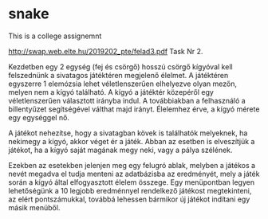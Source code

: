 # snake
This is a college assignemnt

http://swap.web.elte.hu/2019202_pte/felad3.pdf
Task Nr 2.

Kezdetben egy 2 egység (fej és csörgő) hosszú csörgő kígyóval kell felszednünk a sivatagos játéktéren megjelenő élelmet. A játéktéren egyszerre 1 elemózsia lehet véletlenszerűen elhelyezve olyan mezőn, melyen nem a kígyó található. A kígyó a játéktér közepéről egy véletlenszerűen választott irányba indul. A továbbiakban a felhasználó a billentyűzet segítségével válthat majd irányt. Élelemhez érve, a kígyó mérete egy egységgel nő.

A játékot nehezítse, hogy a sivatagban kövek is találhatók melyeknek, ha nekimegy a kígyó, akkor véget ér a játék. Abban az esetben is elveszítjük a játékot, ha a kígyó saját magának megy neki, vagy a pálya szélének.

Ezekben az esetekben jelenjen meg egy felugró ablak, melyben a játékos a nevét megadva el tudja menteni az adatbázisba az eredményét, mely a játék során a kígyó által elfogyasztott élelem összege. Egy menüpontban legyen lehetőségünk a 10 legjobb eredménnyel rendelkező játékost megtekinteni, az elért pontszámukkal, továbbá lehessen bármikor új játékot indítani egy másik menüből.
